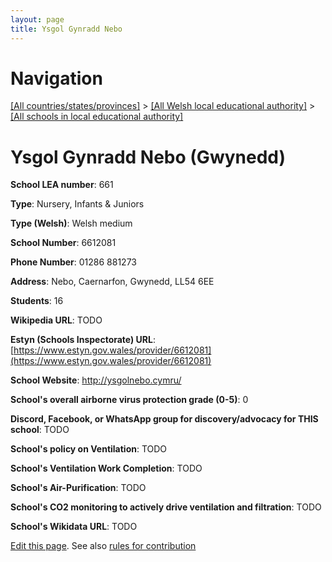 ```yaml
---
layout: page
title: Ysgol Gynradd Nebo
---
```

# Navigation

[[All countries/states/provinces]](../../..) > [[All Welsh local educational authority]](../..) > [[All schools in local educational authority]](..)

# Ysgol Gynradd Nebo (Gwynedd)

**School LEA number**: 661

**Type**: Nursery, Infants & Juniors

**Type (Welsh)**: Welsh medium

**School Number**: 6612081

**Phone Number**: 01286 881273

**Address**: Nebo, Caernarfon, Gwynedd, LL54 6EE

**Students**: 16

**Wikipedia URL**: TODO

**Estyn (Schools Inspectorate) URL**: [https://www.estyn.gov.wales/provider/6612081](https://www.estyn.gov.wales/provider/6612081)

**School Website**: http://ysgolnebo.cymru/

**School's overall airborne virus protection grade (0-5)**: 0

**Discord, Facebook, or WhatsApp group for discovery/advocacy for THIS school**: TODO

**School's policy on Ventilation**: TODO

**School's Ventilation Work Completion**: TODO

**School's Air-Purification**: TODO

**School's CO2 monitoring to actively drive ventilation and filtration**: TODO

**School's Wikidata URL**: TODO




[Edit this page](https://github.com/ventilate-schools/Wales/edit/prif/./Gwynedd/Ysgol_Gynradd_Nebo.md). See also [rules for contribution](../../../contribution-rules/)
